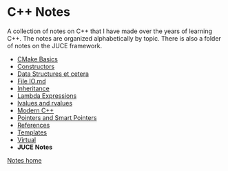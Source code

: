 # C++ Notes

A collection of notes on C++ that I have made over the years of learning C++. The notes are organized alphabetically by topic. There is also a folder of notes on the JUCE framework.

- [CMake Basics](CMake%20Basics.md)
- [Constructors](Constructors.md)
- [Data Structures et cetera](Data%20Structures%20Etc.md)
- [File IO.md](File%20IO.md)
- [Inheritance](Inheritance.md)
- [Lambda Expressions](Lambda%20Expressions.md)
- [lvalues and rvalues](lvalues%20and%20rvalues.md)
- [Modern C++](Modern%20C++.md)
- [Pointers and Smart Pointers](Pointers%20and%20Smart%20Pointers.md)
- [References](References.md)
- [Templates](Templates.md)
- [Virtual](Virtual.md)
- **JUCE Notes**

[Notes home](..\readme.md)
